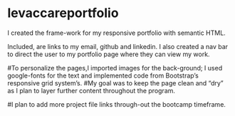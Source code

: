 # levaccareportfolio

I created the frame-work for my responsive portfolio with semantic HTML.


Included, are links to my email, github and linkedin. I also created a nav bar to direct the user to my portfolio page where they can view my work.


#To personalize the pages,I imported images for the back-ground; I used google-fonts for the text and implemented code from Bootstrap’s responsive grid system’s. 
#My goal was to keep the page clean and “dry” as I plan to layer further content throughout the program.


#I plan to add more project file links through-out the bootcamp timeframe.

